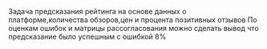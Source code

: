 Задача предсказания рейтинга на основе данных о платформе,количества обзоров,цен и процента позитивных отзывов
По оценкам ошибок и матрицы рассогласования можно сделать вывод что предсказание было успешным с ошибкой 8%
